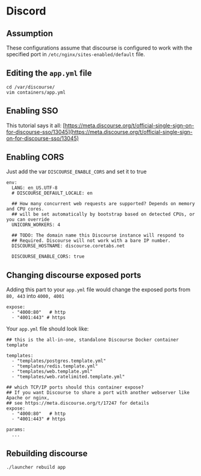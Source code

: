 # Discord

## Assumption

These configurations assume that discourse is configured to work with the specified port in `/etc/nginx/sites-enabled/default` file.

##  Editing the `app.yml` file

```text
cd /var/discourse/
vim containers/app.yml
```

##  Enabling SSO

This tutorial says it all: [https://meta.discourse.org/t/official-single-sign-on-for-discourse-sso/13045](https://meta.discourse.org/t/official-single-sign-on-for-discourse-sso/13045)

##  Enabling CORS

Just add the var `DISCOURSE_ENABLE_CORS` and set it to true

```text
env:
  LANG: en_US.UTF-8
  # DISCOURSE_DEFAULT_LOCALE: en

  ## How many concurrent web requests are supported? Depends on memory and CPU cores.
  ## will be set automatically by bootstrap based on detected CPUs, or you can override
  UNICORN_WORKERS: 4

  ## TODO: The domain name this Discourse instance will respond to
  ## Required. Discourse will not work with a bare IP number.
  DISCOURSE_HOSTNAME: discourse.coretabs.net

  DISCOURSE_ENABLE_CORS: true
```

##  Changing discourse exposed ports

Adding this part to your `app.yml` file would change the exposed ports from `80, 443` into `4000, 4001`

```text
expose:
  - "4000:80"   # http
  - "4001:443" # https
```

Your `app.yml` file should look like:

```text
## this is the all-in-one, standalone Discourse Docker container template

templates:
  - "templates/postgres.template.yml"
  - "templates/redis.template.yml"
  - "templates/web.template.yml"
  - "templates/web.ratelimited.template.yml"

## which TCP/IP ports should this container expose?
## If you want Discourse to share a port with another webserver like Apache or nginx,
## see https://meta.discourse.org/t/17247 for details
expose:
  - "4000:80"   # http
  - "4001:443" # https

params:
  ...
```

##  Rebuilding discourse

```text
./launcher rebuild app
```

